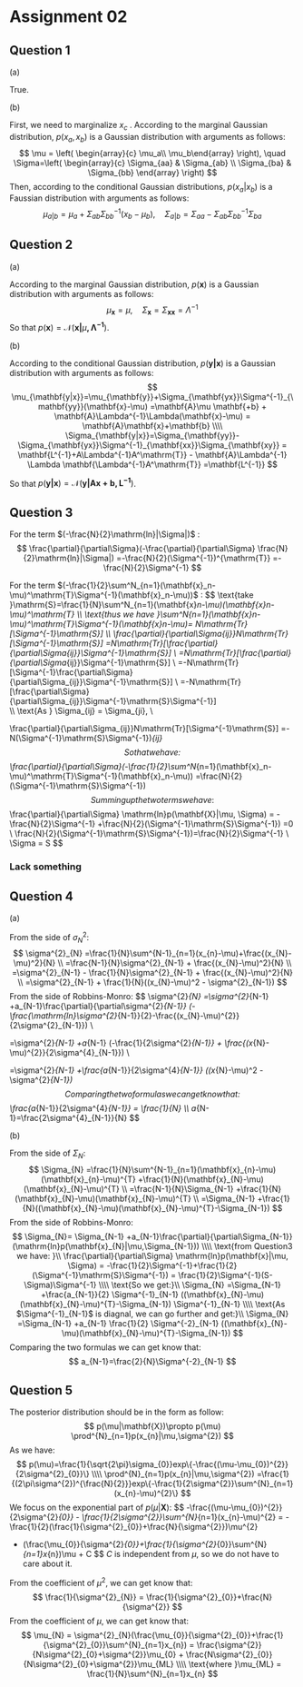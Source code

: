 # Assignment 02





## Question 1

(a) 

True.

(b) 

First, we need to marginalize $x_{c}$ . According to the marginal Gaussian distribution,  $p(x_{a}, x_{b})$ is a Gaussian distribution with arguments as follows:
$$
\mu = \left( \begin{array}{c} \mu_a\\ \mu_b\end{array} \right), \quad
\Sigma=\left( \begin{array}{c} \Sigma_{aa} & \Sigma_{ab} \\  
								\Sigma_{ba} & \Sigma_{bb} \end{array} \right)
$$
Then, according to the conditional Gaussian distributions, $p(x_{a}|x_{b})$ is a Faussian distribution with arguments as follows:
$$
\mu_{a|b}=\mu_{a}+\Sigma_{ab}\Sigma^{-1}_{bb}(x_{b}-\mu_{b}), \quad 
\Sigma_{a|b}=\Sigma_{aa}-\Sigma_{ab}\Sigma^{-1}_{bb}\Sigma_{ba}
$$




## Question 2

(a)

According to the marginal Gaussian distribution, $p(\mathbf{x})$ is a Gaussian distribution with arguments as follows:
$$
\mu_{\mathbf{x}} = \mu, \quad \Sigma_{\mathbf{x}}= \Sigma_{\mathbf{x}\mathbf{x}}= \Lambda^{-1}
$$
So that $p(\mathbf{x})=\mathcal{N}(\mathbf{x|}\mu\mathbf{, \Lambda^{-1}})$.

(b)

According to the conditional Gaussian distribution, $p(\mathbf{y|x})$ is a Gaussian distribution with arguments as follows:
$$
\mu_{\mathbf{y|x}}=\mu_{\mathbf{y}}+\Sigma_{\mathbf{yx}}\Sigma^{-1}_{\mathbf{yy}}(\mathbf{x}-\mu)
=\mathbf{A}\mu \mathbf{+b} + \mathbf{A}\Lambda^{-1}\Lambda(\mathbf{x}-\mu)
= \mathbf{A}\mathbf{x}+\mathbf{b}
\\\\
\Sigma_{\mathbf{y|x}}=\Sigma_{\mathbf{yy}}-\Sigma_{\mathbf{yx}}\Sigma^{-1}_{\mathbf{xx}}\Sigma_{\mathbf{xy}}
= \mathbf{L^{-1}+A\Lambda^{-1}A^\mathrm{T}} - \mathbf{A}\Lambda^{-1} \Lambda \mathbf{\Lambda^{-1}A^\mathrm{T}}
=\mathbf{L^{-1}}
$$


So that $p(\mathbf{y|x})=\mathcal{N}(\mathbf{y|Ax+b, L^{-1}})$.







## Question 3

For the term $(-\frac{N}{2}\mathrm{ln}|\Sigma|)$ :
$$
\frac{\partial}{\partial\Sigma}(-\frac{\partial}{\partial\Sigma} \frac{N}{2}\mathrm{ln}|\Sigma|)
=-\frac{N}{2}(\Sigma^{-1})^{\mathrm{T}}
=-\frac{N}{2}\Sigma^{-1}
$$


For the term $(-\frac{1}{2}\sum^N_{n=1}(\mathbf{x}_n-\mu)^\mathrm{T}\Sigma^{-1}(\mathbf{x}_n-\mu))$ :
$$
\text{take }\mathrm{S}=\frac{1}{N}\sum^N_{n=1}(\mathbf{x}_n-\mu)(\mathbf{x}_n-\mu)^\mathrm{T}
\\\\
\text{thus we have }\sum^N_{n=1}(\mathbf{x}_n-\mu)^\mathrm{T}\Sigma^{-1}(\mathbf{x}_n-\mu)=
N\mathrm{Tr}[\Sigma^{-1}\mathrm{S}]
\\\\
\frac{\partial}{\partial\Sigma_{ij}}N\mathrm{Tr}[\Sigma^{-1}\mathrm{S}]
=N\mathrm{Tr}[\frac{\partial}{\partial\Sigma_{ij}}\Sigma^{-1}\mathrm{S}]  \\
=N\mathrm{Tr}[\frac{\partial}{\partial\Sigma_{ij}}\Sigma^{-1}\mathrm{S}]  \\
=-N\mathrm{Tr}[\Sigma^{-1}\frac{\partial\Sigma}{\partial\Sigma_{ij}}\Sigma^{-1}\mathrm{S}]  \\
=-N\mathrm{Tr}[\frac{\partial\Sigma}{\partial\Sigma_{ij}}\Sigma^{-1}\mathrm{S}\Sigma^{-1}]  
\\\\
\text{As } \Sigma_{ij} = \Sigma_{ji},  \\

\frac{\partial}{\partial\Sigma_{ij}}N\mathrm{Tr}[\Sigma^{-1}\mathrm{S}]
=-N(\Sigma^{-1}\mathrm{S}\Sigma^{-1})_{ij}
$$
So that we have:
$$
\frac{\partial}{\partial\Sigma}(-\frac{1}{2}\sum^N_{n=1}(\mathbf{x}_n-\mu)^\mathrm{T}\Sigma^{-1}(\mathbf{x}_n-\mu))
=\frac{N}{2}(\Sigma^{-1}\mathrm{S}\Sigma^{-1})
$$
Summing up the two terms we have:
$$
\frac{\partial}{\partial\Sigma} \mathrm{ln}p(\mathbf{X}|\mu, \Sigma) = -\frac{N}{2}\Sigma^{-1} 
+\frac{N}{2}(\Sigma^{-1}\mathrm{S}\Sigma^{-1})
=0
\\
\frac{N}{2}(\Sigma^{-1}\mathrm{S}\Sigma^{-1})=\frac{N}{2}\Sigma^{-1} 
\\
\Sigma = S
$$


### Lack something







## Question 4

(a)

From the side of $\sigma^{2}_{N}$:
$$
\sigma^{2}_{N}
=\frac{1}{N}\sum^{N-1}_{n=1}(x_{n}-\mu)+\frac{(x_{N}-\mu)^2}{N}  \\
=\frac{N-1}{N}\sigma^{2}_{N-1} + \frac{(x_{N}-\mu)^2}{N}  \\
=\sigma^{2}_{N-1} - \frac{1}{N}\sigma^{2}_{N-1} + \frac{(x_{N}-\mu)^2}{N}  \\
=\sigma^{2}_{N-1} + \frac{1}{N}((x_{N}-\mu)^2 - \sigma^{2}_{N-1})
$$
From the side of Robbins-Monro:
$$
\sigma^{2}_{N}
=\sigma^{2}_{N-1} 
+a_{N-1}\frac{\partial}{\partial\sigma^{2}_{N-1}}
(-\frac{\mathrm{ln}\sigma^{2}_{N-1}}{2}-\frac{(x_{N}-\mu)^{2}}{2\sigma^{2}_{N-1}})  \\

=\sigma^{2}_{N-1}
+a_{N-1}
(-\frac{1}{2\sigma^{2}_{N-1}} + \frac{(x_{N}-\mu)^{2}}{2\sigma^{4}_{N-1}})  \\

=\sigma^{2}_{N-1}
+\frac{a_{N-1}}{2\sigma^{4}_{N-1}}
((x_{N}-\mu)^2 - \sigma^{2}_{N-1})
$$
Comparing the two formulas we can get know that:
$$
\frac{a_{N-1}}{2\sigma^{4}_{N-1}} = \frac{1}{N}
\\\\
a_{N-1}=\frac{2\sigma^{4}_{N-1}}{N}
$$


(b)

From the side of $\Sigma_{N}$:
$$
\Sigma_{N}
=\frac{1}{N}\sum^{N-1}_{n=1}(\mathbf{x}_{n}-\mu)(\mathbf{x}_{n}-\mu)^{T}
+\frac{1}{N}(\mathbf{x}_{N}-\mu)(\mathbf{x}_{N}-\mu)^{T}
\\
=\frac{N-1}{N}\Sigma_{N-1}
+\frac{1}{N}(\mathbf{x}_{N}-\mu)(\mathbf{x}_{N}-\mu)^{T}
\\
=\Sigma_{N-1}
+\frac{1}{N}((\mathbf{x}_{N}-\mu)(\mathbf{x}_{N}-\mu)^{T}-\Sigma_{N-1})
$$
From the side of Robbins-Monro:
$$
\Sigma_{N}=
\Sigma_{N-1}
+a_{N-1}\frac{\partial}{\partial\Sigma_{N-1}}
(\mathrm{ln}p(\mathbf{x}_{N}|\mu,\Sigma_{N-1}))
\\\\
\text{from Question3 we have: }\\
\frac{\partial}{\partial\Sigma} \mathrm{ln}p(\mathbf{x}|\mu, \Sigma) 
= -\frac{1}{2}\Sigma^{-1}+\frac{1}{2}(\Sigma^{-1}\mathrm{S}\Sigma^{-1})
= \frac{1}{2}\Sigma^{-1}(S-\Sigma)\Sigma^{-1}
\\\\
\text{So we get:}\\
\Sigma_{N}
=\Sigma_{N-1}
+\frac{a_{N-1}}{2}
\Sigma^{-1}_{N-1} ((\mathbf{x}_{N}-\mu)(\mathbf{x}_{N}-\mu)^{T}-\Sigma_{N-1}) \Sigma^{-1}_{N-1}
\\\\
\text{As $\Sigma^{-1}_{N-1}$ is diagnal, we can go further and get:}\\
\Sigma_{N}
=\Sigma_{N-1}
+a_{N-1}
\frac{1}{2} \Sigma^{-2}_{N-1} ((\mathbf{x}_{N}-\mu)(\mathbf{x}_{N}-\mu)^{T}-\Sigma_{N-1})
$$
Comparing the two formulas we can get know that:
$$
a_{N-1}=\frac{2}{N}\Sigma^{-2}_{N-1}
$$


## Question 5

The posterior distribution should be in the form as follow:
$$
p(\mu|\mathbf{X})\propto p(\mu) \prod^{N}_{n=1}p(x_{n}|\mu,\sigma^{2})
$$
As we have:
$$
p(\mu)=\frac{1}{\sqrt{2\pi}\sigma_{0}}exp\{-\frac{(\mu-\mu_{0})^{2}}{2\sigma^{2}_{0}}\}
\\\\
\prod^{N}_{n=1}p(x_{n}|\mu,\sigma^{2})
=\frac{1}{(2\pi\sigma^{2})^{\frac{N}{2}}}exp\{-\frac{1}{2\sigma^{2}}\sum^{N}_{n=1}(x_{n}-\mu)^{2}\}
$$
We focus on the exponential part of $p(\mu|\mathbf{X})$:
$$
-\frac{(\mu-\mu_{0})^{2}}{2\sigma^{2}_{0}} - \frac{1}{2\sigma^{2}}\sum^{N}_{n=1}(x_{n}-\mu)^{2}
= -\frac{1}{2}(\frac{1}{\sigma^{2}_{0}}+\frac{N}{\sigma^{2}})\mu^{2} 
+ (\frac{\mu_{0}}{\sigma^{2}_{0}}+\frac{1}{\sigma^{2}_{0}}\sum^{N}_{n=1}x_{n})\mu + C
$$
$C$ is independent from $\mu$, so we do not have to care about it.

From the coefficient of $\mu^{2}$, we can get know that:
$$
\frac{1}{\sigma^{2}_{N}} = \frac{1}{\sigma^{2}_{0}}+\frac{N}{\sigma^{2}}
$$
From the coefficient of $\mu$, we can get know that:
$$
\mu_{N}
= \sigma^{2}_{N}(\frac{\mu_{0}}{\sigma^{2}_{0}}+\frac{1}{\sigma^{2}_{0}}\sum^{N}_{n=1}x_{n})
= \frac{\sigma^{2}}{N\sigma^{2}_{0}+\sigma^{2}}\mu_{0} + \frac{N\sigma^{2}_{0}}{N\sigma^{2}_{0}+\sigma^{2}}\mu_{ML}
\\\\
\text{where }\mu_{ML} = \frac{1}{N}\sum^{N}_{n=1}x_{n}
$$



























